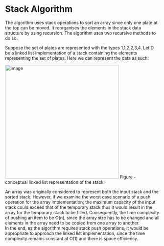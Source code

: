 # Stack Algorithm

The algorithm uses stack operations to sort an array since only one plate at the top can be moved.
It reorganises the elements in the stack data structure by using recursion. The algorithm uses two recursive methods  to do so. 

Suppose the set of plates are represented with the types 1,1,2,2,3,4. Let D be a linked list
implementation of a stack containing the elements representing the set of plates. Here we can
represent the data as such:

<img width="371" alt="image" src="https://github.com/user-attachments/assets/d17a6246-97e7-4e71-9ff3-5f12b6cf576c">
Figure - conceptual linked list representation of the stack

An array was originally considered to represent both the input stack and the sorted stack. 
However, if we examine the worst case scenario of a push operation for the array implementation; 
the maximum capacity of the input stack could exceed that of the temporary stack thus it would result in the array for the temporary stack to be filled. 
Consequently, the time complexity of pushing an item to be O(n), since the array size has to be changed and all elements in the array need to be copied from one array to another.  
In the end, as the algorithm requires stack push operations, it would be appropriate to approach the linked list implementation, since the time complexity remains constant at O(1) and there is space efficiency. 
